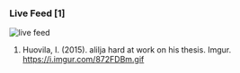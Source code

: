 ### Live Feed [1]
![live feed](https://i.imgur.com/872FDBm.gif)

1. Huovila, I. (2015). alilja hard at work on his thesis. Imgur. https://i.imgur.com/872FDBm.gif